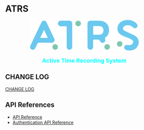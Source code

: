 # ATRS

<section style="text-align: center;">
    <img src="./frontend/public/atrs.svg" style="max-width: 500px;">
    <p style="font-weight: bold; font-size: 18px; color: cyan;">Active Time Recording System</p>
</section>


## CHANGE LOG
[CHANGE LOG](./CHANGELOG.md)

## API References
- [API Reference](./docs/API_Reference.md)
- [Authentication API Reference](./docs/Authentication_API_Reference.md)